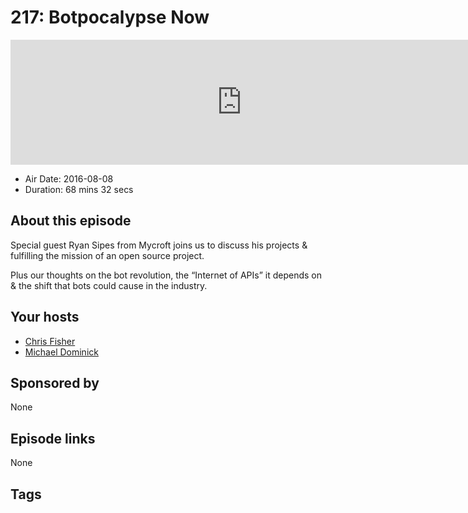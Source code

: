 # 217: Botpocalypse Now

<iframe src="https://player.fireside.fm/v2/MLf2ZzhC+BytNoYmh?theme=dark" width="740" height="200" frameborder="0" scrolling="no"></iframe>

* Air Date: 2016-08-08
* Duration: 68 mins 32 secs

## About this episode

Special guest Ryan Sipes from Mycroft joins us to discuss his projects & fulfilling the mission of an open source project.

Plus our thoughts on the bot revolution, the “Internet of APIs” it depends on & the shift that bots could cause in the industry.

## Your hosts
* [Chris Fisher](https://coder.show/hosts/chrislas)
* [Michael Dominick](https://coder.show/hosts/michael)

## Sponsored by

None



## Episode links

None



## Tags

